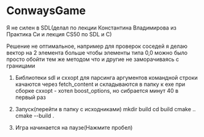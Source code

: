 # ConwaysGame

Я не силен в SDL(делал по лекции Константина Владимирова из Практика Си и лекция CS50 по SDL и C)

Решение не оптимальное, например для проверок соседей я делаю вектор на 2 элемента больше чтобы 
элементы типа 0,0 можно было просто обойти тем же методом что и другие не заморачиваясь с границами

1) Библиотеки sdl и cxxopt для парсинга аргументов командной строки качаются через fetch_content
    и складываются в папку к exe при сборке
    cxxopt - хотел boost_options, но сибрается минут 40 в первый раз

2) Запуск(перейти в папку с исходниками)
    mkdir build
    cd build
    cmake ..    
    cmake --build .

3) Игра начинается на паузе(Нажмите пробел)
